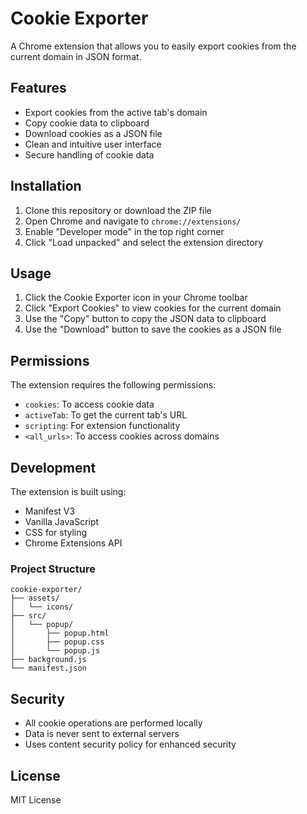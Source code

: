 # Cookie Exporter

A Chrome extension that allows you to easily export cookies from the current domain in JSON format.

## Features

- Export cookies from the active tab's domain
- Copy cookie data to clipboard
- Download cookies as a JSON file
- Clean and intuitive user interface
- Secure handling of cookie data

## Installation

1. Clone this repository or download the ZIP file
2. Open Chrome and navigate to `chrome://extensions/`
3. Enable "Developer mode" in the top right corner
4. Click "Load unpacked" and select the extension directory

## Usage

1. Click the Cookie Exporter icon in your Chrome toolbar
2. Click "Export Cookies" to view cookies for the current domain
3. Use the "Copy" button to copy the JSON data to clipboard
4. Use the "Download" button to save the cookies as a JSON file

## Permissions

The extension requires the following permissions:
- `cookies`: To access cookie data
- `activeTab`: To get the current tab's URL
- `scripting`: For extension functionality
- `<all_urls>`: To access cookies across domains

## Development

The extension is built using:
- Manifest V3
- Vanilla JavaScript
- CSS for styling
- Chrome Extensions API

### Project Structure

```
cookie-exporter/
├── assets/
│   └── icons/
├── src/
│   └── popup/
│       ├── popup.html
│       ├── popup.css
│       └── popup.js
├── background.js
└── manifest.json
```

## Security

- All cookie operations are performed locally
- Data is never sent to external servers
- Uses content security policy for enhanced security

## License

MIT License